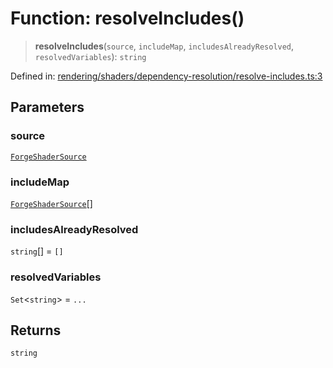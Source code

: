 # Function: resolveIncludes()

> **resolveIncludes**(`source`, `includeMap`, `includesAlreadyResolved`, `resolvedVariables`): `string`

Defined in: [rendering/shaders/dependency-resolution/resolve-includes.ts:3](https://github.com/Forge-Game-Engine/Forge/blob/4b66b21759bd3ab3aaf4c62b3e957c1bb43b7b58/src/rendering/shaders/dependency-resolution/resolve-includes.ts#L3)

## Parameters

### source

[`ForgeShaderSource`](../classes/ForgeShaderSource.md)

### includeMap

[`ForgeShaderSource`](../classes/ForgeShaderSource.md)[]

### includesAlreadyResolved

`string`[] = `[]`

### resolvedVariables

`Set`\<`string`\> = `...`

## Returns

`string`
